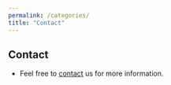 ```yaml
---
permalink: /categories/
title: "Contact"
---
```


## Contact

- Feel free to [contact](mailto:joanna.goley@vliz.be) us for more information. 



